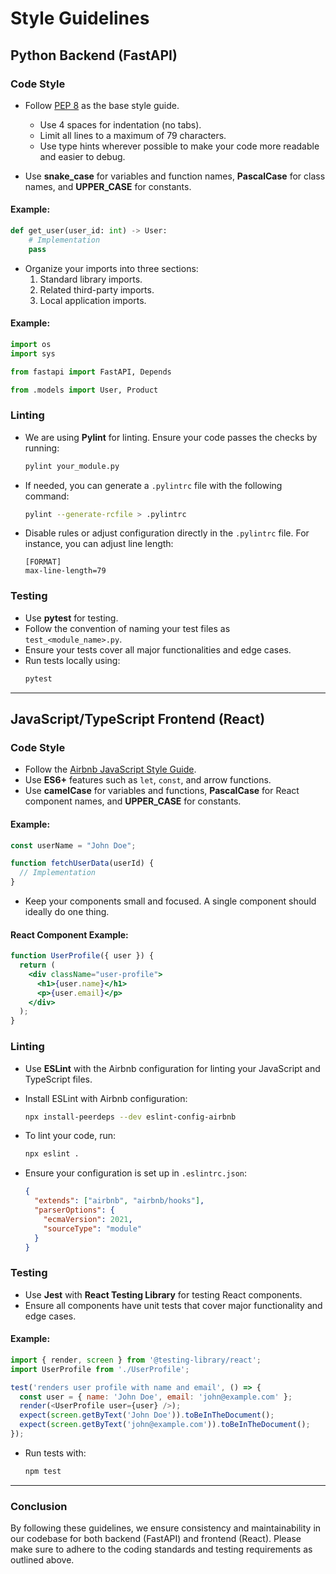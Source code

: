 # Style Guidelines

## Python Backend (FastAPI)

### Code Style
- Follow [PEP 8](https://peps.python.org/pep-0008/) as the base style guide.
  - Use 4 spaces for indentation (no tabs).
  - Limit all lines to a maximum of 79 characters.
  - Use type hints wherever possible to make your code more readable and easier to debug.
  
- Use **snake_case** for variables and function names, **PascalCase** for class names, and **UPPER_CASE** for constants.
  
#### Example:
```python
def get_user(user_id: int) -> User:
    # Implementation
    pass
```

- Organize your imports into three sections:
  1. Standard library imports.
  2. Related third-party imports.
  3. Local application imports.

#### Example:
```python
import os
import sys

from fastapi import FastAPI, Depends

from .models import User, Product
```

### Linting
- We are using **Pylint** for linting. Ensure your code passes the checks by running:
  ```bash
  pylint your_module.py
  ```

- If needed, you can generate a `.pylintrc` file with the following command:
  ```bash
  pylint --generate-rcfile > .pylintrc
  ```

- Disable rules or adjust configuration directly in the `.pylintrc` file. For instance, you can adjust line length:
  ```
  [FORMAT]
  max-line-length=79
  ```

### Testing
- Use **pytest** for testing.
- Follow the convention of naming your test files as `test_<module_name>.py`.
- Ensure your tests cover all major functionalities and edge cases.
- Run tests locally using:
  ```bash
  pytest
  ```

---

## JavaScript/TypeScript Frontend (React)

### Code Style
- Follow the [Airbnb JavaScript Style Guide](https://github.com/airbnb/javascript).
- Use **ES6+** features such as `let`, `const`, and arrow functions.
- Use **camelCase** for variables and functions, **PascalCase** for React component names, and **UPPER_CASE** for constants.
  
#### Example:
```javascript
const userName = "John Doe";

function fetchUserData(userId) {
  // Implementation
}
```

- Keep your components small and focused. A single component should ideally do one thing.

#### React Component Example:
```jsx
function UserProfile({ user }) {
  return (
    <div className="user-profile">
      <h1>{user.name}</h1>
      <p>{user.email}</p>
    </div>
  );
}
```

### Linting
- Use **ESLint** with the Airbnb configuration for linting your JavaScript and TypeScript files.
- Install ESLint with Airbnb configuration:
  ```bash
  npx install-peerdeps --dev eslint-config-airbnb
  ```

- To lint your code, run:
  ```bash
  npx eslint .
  ```

- Ensure your configuration is set up in `.eslintrc.json`:
  ```json
  {
    "extends": ["airbnb", "airbnb/hooks"],
    "parserOptions": {
      "ecmaVersion": 2021,
      "sourceType": "module"
    }
  }
  ```

### Testing
- Use **Jest** with **React Testing Library** for testing React components.
- Ensure all components have unit tests that cover major functionality and edge cases.
  
#### Example:
```javascript
import { render, screen } from '@testing-library/react';
import UserProfile from './UserProfile';

test('renders user profile with name and email', () => {
  const user = { name: 'John Doe', email: 'john@example.com' };
  render(<UserProfile user={user} />);
  expect(screen.getByText('John Doe')).toBeInTheDocument();
  expect(screen.getByText('john@example.com')).toBeInTheDocument();
});
```

- Run tests with:
  ```bash
  npm test
  ```

---

### Conclusion
By following these guidelines, we ensure consistency and maintainability in our codebase for both backend (FastAPI) and frontend (React). Please make sure to adhere to the coding standards and testing requirements as outlined above.

